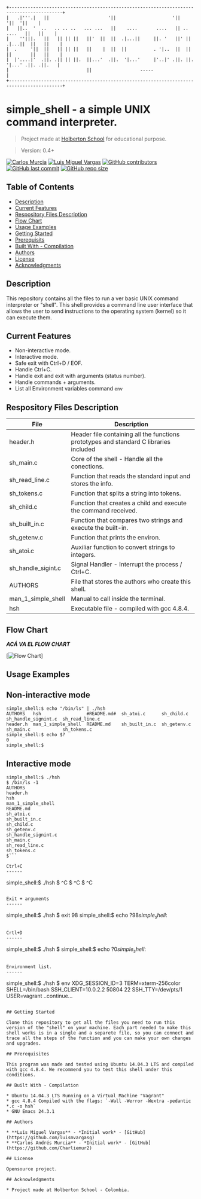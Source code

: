     +------------------------------------------------------------------------------------------+
    |   .|'''.|   ||                      '||                     '||              '||  '||    |
    |   ||..  '  ..   .. .. ..   ... ...   ||    ....       ....   || ..     ....   ||   ||    |
    |    ''|||.   ||   || || ||   ||'  ||  ||  .|...||     ||. '   ||' ||  .|...||  ||   ||    |
    |  .     '||  ||   || || ||   ||    |  ||  ||          . '|..  ||  ||  ||       ||   ||    |
    |  |'....|'  .||. .|| || ||.  ||...'  .||.  '|...'     |'..|' .||. ||.  '|...' .||. .||.   |
    |                             ||                  -----                                    |
    +------------------------------------------------------------------------------------------+

# simple_shell - a simple UNIX command interpreter.

> Project made at [Holberton School](https://www.holbertonschool.com "Holberton School.") for educational purpose.

> Version: 0.4+

[![Carlos Murcia](https://img.shields.io/twitter/url?url=https%3A%2F%2Ftwitter.com%2Fcharliesoka)](https://twitter.com/charliesoka) [![Luis Miguel Vargas](https://img.shields.io/twitter/url?url=https%3A%2F%2Ftwitter.com%2Fluismvargasg1)](https://twitter.com/luismvargasg1) [![GitHub contributors](https://img.shields.io/github/contributors/luismvargasg/simple_shell)](https://github.com/contributors/luismvargasg/simple_shell) [![GitHub last commit](https://img.shields.io/github/last-commit/luismvargasg/simple_shell)](https://github/last-commit/luismvargasg/simple_shell) [![GitHub repo size](https://img.shields.io/github/repo-size/luismvargasg/simple_shell)](https:///github/repo-size/luismvargasg/simple_shell)

## Table of Contents

- [Description](#description)
- [Current Features](#current-features)
- [Respository Files Description](#repository-files-description)
- [Flow Chart](#flow-chart)
- [Usage Examples](#usage-examples)
- [Getting Started](#getting-started)
- [Prerequisits](#prerequisits)
- [Built With - Compilation](#built-with---compilation)
- [Authors](#authors)
- [License](#license)
- [Acknowledgments](#Acknowledgments)

## Description

This repository contains all the files to run a ver basic UNIX command interpreter or "shell". This shell provides a command line user interface that allows the user to send instructions to the operating system (kernel) so it can execute them.

## Current Features

* Non-interactive mode.
* Interactive mode.
* Safe exit with Ctrl+D / EOF.
* Handle Ctrl+C.
* Handle exit and exit with arguments (status number).
* Handle commands + arguments.
* List all Environment variables command `env`

## Respository Files Description

| **File** | **Description** |
|----------|-----------------|
| header.h | Header file containing all the functions prototypes and standard C libraries included |
| sh_main.c | Core of the shell - Handle all the conections. |
| sh_read_line.c | Function that reads the standard input and stores the info. |
| sh_tokens.c | Function that splits a string into tokens. |
| sh_child.c | Function that creates a child and execute the command received. |
| sh_built_in.c | Function that compares two strings and execute the built-in. |
| sh_getenv.c | Function that prints the environ. |
| sh_atoi.c | Auxiliar function to convert strings to integers. |
| sh_handle_sigint.c | Signal Handler - Interrupt the process / Ctrl+C. |
| AUTHORS | File that stores the authors who create this shell. |
| man_1_simple_shell | Manual to call inside the terminal. |
| hsh | Executable file - compiled with gcc 4.8.4. |

## Flow Chart

***ACÁ VA EL FLOW CHART***

[![Flow Chart](https://app.diagrams.net?lightbox=1&highlight=0000ff&nav=1&title=Untitled%20Diagram.drawio#R7V1rc5s4F%2F41nnY%2FJMP98rF24r6d2UunybS7nzwKyDZbDH4BN0l%2F%2FUogGZBkkGOE47buTGqEEPic5xydm8TEnG2e3mdgu%2F4jDWE8MbTwaWLeTAzDMF0N%2FYdbnkmL7ppVyyqLwqpNrxvuou%2BQNJILV7sohHmrY5GmcRFt241BmiQwKFptIMvSx3a3ZRq377oFK8g13AUg5lu%2FRGGxJq26ptUn%2Fgej1Zrc2rPJiQcQfF1l6S4h95sY5rL8VKc3gI5F%2BudrEKaPjSbzdmLOsjQtqm%2BbpxmMMXEp2arr5gfO7p87g0khc4HrQifw3aXuOyHwPPOKjPANxDtCi7tos43hIl%2BXV5YPXTxTQuWP0SYGCTqarotNjBp19DVYR3H4O3hOd%2Fgh8gIRhR5N0VFWEI6jhzOnJbUgfh58tCcIPojBA4yne5LO0jjN0KkkLW%2BYF1n6dc8ffN9lmhRzsIlijLvPMAtBAkgzuaOHDkEcrRL0PUA0gmi8aRhlCERRihtz9JRouClPSEoZmBXwqdFECPsephtYZM%2BoCzlrUiYTKbiiYvHYhJRPGtdNOHmkERAcr%2FaD17xEXwg7JVlrcKzN14sNiJLrQJKvHO94Kh0EVD%2FZqLLgqWR6IiI5AxBp9lfg3l7NvwbB1U34vFh%2B8MwvV47F0QOGSD%2BQwzQr1ukqTUB8W7cyMK77%2FJ6mW0K%2Bf2FRPBPygV2RtokrQUvCQYTRLIBdP4BoW8SuFSy6OtpVR%2FzzOnmTwRgU0be2ehQRnlz6MY3Qr9iLwl5xEh7bvn%2FtNz5ee8DquckYDDP3DyXF35W%2B8A1L%2FwTu7z4v%2FrVtuwi3FJLjshc%2BRcXf%2BPJrmxz90zhz80RGLg%2Be6UGCfmjjInz4T%2FNcfVl5RK8TMnUgbHmGJLbcE5F0kgh7PwmPj2Up18c7gJVe9lY4UKApzJamUKcaxL%2FqnLDRG6CpISSGzYAS7b4UAqdK%2BAEEuF4LAXunoAcC77IMPDe6bXGHvOM%2Btt2%2Bj2W3TeW%2B%2FrrGILB6gkHx6Dqc0TaL0xxi9qzx39LUxkjI0gDm6OdqV5VfVETJru4WIyxec9huI%2FdxHRXwbgtKsDwiz66N0mUUx9QCR27NrYP%2FHYVEedPZ8q7bxHY9ge2sCazCIYxC68P3P%2B%2Bf%2FrbCxedM%2B%2FjFvJm9%2F3bFM2JiODH2aB7Ql1VRUqJqwP5GyQRKLOf%2Fu7TqgLxBTcPPXTdV185BjLlaDYAesBqjPS5qbtyL4SWibNFmGOfnYPpHyMl9R05sojCsNBjMo%2B%2FgoRwKI4GIDhrXnk7sGzwWUlp5pb9qW5XjpwwMDvJcN1h5NDmW2wKOGyp8JY%2Fj9l2RRcmqVG8BRNoNC90ySzcT890EPwKDhbwIo6Q8MccdoxiKuUguy2gLllzkkuFblQMH6WYDkrAkA6KCoSFIVd%2BxO42jHavdBpE875JuvV%2B6z%2BF3Mxplbs6N%2BVyVRmk7IKbIFR9TnZjDqBNNCwKROrnPdj%2B3NvHbZqQhmD8sRcqk021qMPwDnq0BpjsiIMAjTMw5rxHezooMnZzOfuMlfJ1uHnb58XP3dG7fTvei3DijaY5jmgR0jfbqo0o2dWa234tia7Z3eXYNESfrsokF4kmkseYCFT184qpCNVbc7vapEjZGMj8kS6TeC2KTEXvtUzWnEDxQnV%2BjgRPhgYAwKz8iIGAYaGVAFo1VzkY3jaP70rOx2zre7VIKKnBzwCBvokYUOHRVgcb%2FZSKySn1gReG31YRnj2YhdoZPGxz%2FEz62vLFlaa%2FBJxjsiobXVkn4iTYbJ8y39lj2k6MJNLShyIDqjHE3TfTdQ4G0WCKYQ%2FfWe9kBoTQUzKYn0F6tN8wEz0XGq4j2liraUyFr0n4bR0XLXyF%2FB%2FJPxqS36bbobYmsEVVYFyYsbI52P2QwW03CwiHc7A9nOmJUjJOxcHiT82P185vTySOIikqRVRNLGf67INFipxH%2F3NOIwftln2EWLfEzR0v8B5P9YbdcwmzSDP6wU0zZDw%2BAx0DTzMRomHAw%2Bda056ogTuP0E9ad9fkBuTmfI2fvdqSgimhiEhlkQ0xMwqgKz8xfUZVBY7QMx%2FfcHSGswj0qbwDm60UGQbiIowQqLWo5WlKEAUeRaKiratH9S7EiJBhgSk7%2Buic5%2BVOEqq6EcZmYhc2wW3F%2BWz%2BLKTkkQy1JhurOWRiqS2arX8BQ4Yx31oKFMVwDJsAoZOpQ2HJkseWdCKXTFDmfin4Xx2kAGgEmPAPicXAKEoeUp6UByzsK%2BRps8VfqYfSal3WB81%2B7oryL2Oy8wYbnUaIvP5nqjMgJKkaFTgSra4fjCJ8ufheGe2a8mdgz9IewgzAI5KVnhyw2XHn8g3LG8%2BU4o8694yNVn2Cxy5IqSTMlft2QDteI9DVEFeWjRgLpdNysTwLlZUiDEiVUBQKxYd5ST8NGLdSSnYla8GkH3RRQ3VRGdY2j3Sud9SW4IRvHkw3jUUiqNvz2ucV9SkTK8Du2TNFvi7ypMQt62KdiKu2P7W91dzc1u6O7mhpIyprXj%2Fa9jau3LNza4B20lrtzwut3eI1xxMRt44vLviv2j6ixPC54GKel9n1eggs1aRFX1tlRU%2BXNrI3jLJSBtCdzG0%2Fv04bMU9mTIdUbxyy%2BfiBfLx52UVwsXs2yPKr5melO4HQJiy%2FUBTQNnnofcMZmn6zBbbhZ47M1ZX7mDVbebyak7o41Rl9YUnVMwsU%2BlgkMPgXRd%2BFKSVUcMGU5cID8ybdLpr7unJv8F7Na6bQJUIaLvfOdKV7qKjEBmorWOZmsQtWudaf%2BuJYqQ0n8K3%2Bk9NCJoBic17Z%2F7Zn1x%2FIOxHHGMooNTm%2F%2F9JWqxybK7c6pwm4vP9AF6d9RK1UtPllO4qCG9jbBs%2FEGFAFeX9RcPjhsjeSYc7N0ZFTZAh9BZPSXjA0rY1ab5aYzmoyJOf5rTZdahvvtulx9xDVdYobzmyX9YviQDGe3jREo9VEX8Zl8je48gzihtYGbFN9gxvu62wxRriwA3WfC6MSb7wKc272gaXZfs0ZlUMASkQ%2BsLAhkXUwBjDw7%2Bt0W2SA%2FXTClfH8nh3Vw2ihRFN3VmZgktfCUpqMo8Q8rgUrOHbDBgpo85NsJLfGmi%2FjLVb8FKHYDL4sZVfYlw1%2Fq4r9nSe1caPjLeHn4S1OjMpjwl3fe6Nfl5ZiH3y9sBCwdsPfUhtf0kYus6azbmCFuS8svxcmRbZauMrA5UfH3bqYydz3XUzUTsJkQSzLaomQdCF8Om68X5Trf%2FHWlUB0u4s9TbdydTm3RlgXj60EJYtO5vk832bJlYrZ458MTdNNpyz%2F5WMI%2BQFuvax%2FUVJxbsgWTVMLkiwXOGI3thIVwt4AyTd2xKYOyUmy1LLjWtMacaLWjpfrZN3Cw%2BeKBe7I5Q0l%2BvGHDD8OLFu0FZRtC0iurH7bP6jkNHDSRnhls2ZlBvCHq4Far1x0z0cY1Wu1Da1g6dvD4EYRRlEUYd%2FUQ1bCXa3PJLrKlRo5qyfIPmB%2FDixJHM97OQM7IFhTr1%2BWKeHqvK2KIhGAQV4R7fD5VjohWbW2ikmquNNVGIYu4%2BtrgaIM3E5uQnawm9lTD6ThDe0vM19%2F4DBQJOi9jsMobF0blhSOp9GM2J7Ok%2BXKgMFPWsVam0t2zhBPlSdu%2FOkA2w0TxqdxYYljM2sZDZZR0MZQObgrf3V9NBoq%2BTOty0WXIomuktXxsQFPZOwdYuPhjwIVPWM4yWO0WwL0%2BoJ21XKbZVzy38BUKFzlPMAlMWT%2FcUhX0c3nDR5hKrktGSMXI%2BTYOPZXmuuyOb8p26eUDrcjYXCM645fcRasECezrstV1TSJvIKqDUmeVenzs7mNWabqk3AC3uf9IXoTVuwqqna4Jkouq6Djq2voCZCCOYVzmyxBxtzCL0PPjdFf73Mf6xKA7oWtilnbC6qWbCtCkYW88VpUyMs5iVSgsjaA2eG86W2zCyqyhVpPOthhrxJF7B9bRxghzG6tnqwDTP62%2FPsYLk2hR%2BKuzjWXRaMt6XvZIa5dcpghX1T4X7eJuuwdcDmfLHdffG3ZltzjcaVw4Fh1ZRUg3Yx%2F9PaK6fu00q8aUQNNll127Y3ht59n0W111mSzoqFPUD7qR8nT8KgRFGtAQ3%2Bdg7OnAcymFpXceK1HNGzJlIUlf3qQcaSxLHV8J0nRmUx7d7UGay0623d05NT0GMM9T03B%2B98WTrWtQoy5fEAJlLDGvT82d0p1u1qcUe9Zr3VVZFkOW2H6T8ULUrA5gXVNF8XjLYe7jjKCprJ9VU5mv7E3Th6pUBwaZ7YrBfHiPxVO6j6LwnIspIFQP%2BxegmRZ89frfauKLHgMZXw73vQ6Iww5U%2FcDTzdUD9zn0XB4bPz2yv6%2BfIkHoMEvxOv66ewa26z%2FSEOIe%2FwE%3D)]

## Usage Examples

Non-interactive mode
------
```
simple_shell:$ echo "/bin/ls" | ./hsh
AUTHORS   hsh                 #README.md#  sh_atoi.c      sh_child.c   sh_handle_signint.c  sh_read_line.c
header.h  man_1_simple_shell  README.md    sh_built_in.c  sh_getenv.c  sh_main.c            sh_tokens.c
simple_shell:$ echo $?
0
simple_shell:$
```

Interactive mode
------
```
simple_shell:$ ./hsh
$ /bin/ls -1
AUTHORS
header.h
hsh
man_1_simple_shell
README.md
sh_atoi.c
sh_built_in.c
sh_child.c
sh_getenv.c
sh_handle_signint.c
sh_main.c
sh_read_line.c
sh_tokens.c
$```

Ctrl+C
------
```
simple_shell:$ ./hsh
$ ^C
$ ^C
$ ^C
```

Exit + arguments
------
```
simple_shell:$ ./hsh
$ exit 98
simple_shell:$ echo $?
98
simple_shell:$
```

Crtl+D
------
```
simple_shell:$ ./hsh
$
simple_shell:$ echo $?
0
simple_shell:$
```

Environment list.
------
```
simple_shell:$ ./hsh
$ env
XDG_SESSION_ID=3
TERM=xterm-256color
SHELL=/bin/bash
SSH_CLIENT=10.0.2.2 50804 22
SSH_TTY=/dev/pts/1
USER=vagrant
..continue...
```

## Getting Started

Clone this repository to get all the files you need to run this version of the "shell" on your machine. Each part needed to make this shell works is in a single and a separete file, so you can connect and trace all the steps of the function and you can make your own changes and upgrades.

## Prerequisites

This program was made and tested using Ubuntu 14.04.3 LTS and compiled with gcc 4.8.4. We recommend you to test this shell under this conditions.

## Built With - Compilation

* Ubuntu 14.04.3 LTS Running on a Virtual Machine "Vagrant"
* gcc 4.8.4 Compiled with the flags: `-Wall -Werror -Wextra -pedantic *.c -o hsh`
* GNU Emacs 24.3.1

## Authors

* **Luis Miguel Vargas** - *Initial work* - [GitHub](https://github.com/luismvargasg)
* **Carlos Andrés Murcia** - *Initial work* - [GitHub](https://github.com/Charliemur2)

## License

Opensource project.

## Acknowledgments

* Project made at Holberton School - Colombia.